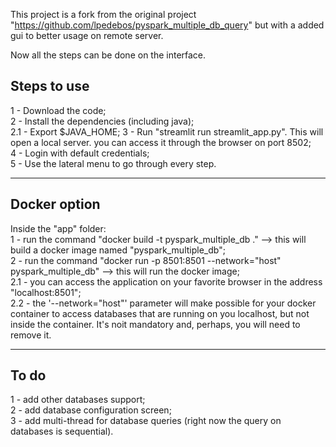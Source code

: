 This project is a fork from the original project "https://github.com/lpedebos/pyspark_multiple_db_query" but with a added gui to better usage on remote server.

Now all the steps can be done on the interface.

## Steps to use

1 - Download the code;\
2 - Install the dependencies (including java);\
2.1 - Export $JAVA_HOME;
3 - Run "streamlit run streamlit_app.py". This will open a local server. you can access it through the browser on port 8502;\
4 - Login with default credentials;\
5 - Use the lateral menu to go through every step.

---------------------------

## Docker option

Inside the "app" folder:\
1 - run the command "docker build -t pyspark_multiple_db ." --> this will build a docker image named "pyspark_multiple_db";\
2 - run the command "docker run -p 8501:8501 --network="host" pyspark_multiple_db" --> this will run the docker image;\
2.1 - you can access the application on your favorite browser in the address "localhost:8501";\
2.2 - the '--network="host"' parameter will make possible for your docker container to access databases that are running on you localhost, but not inside the container. It's noit mandatory and, perhaps, you will need to remove it.

---------------------------

## To do

1 - add other databases support;\
2 - add database configuration screen;\
3 - add multi-thread for database queries (right now the query on databases is sequential).
